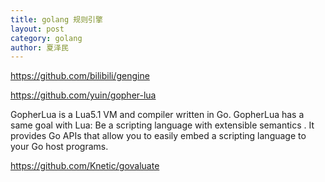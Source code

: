 ```yaml
---
title: golang 规则引擎
layout: post
category: golang
author: 夏泽民
---
```

https://github.com/bilibili/gengine

https://github.com/yuin/gopher-lua

GopherLua is a Lua5.1 VM and compiler written in Go. GopherLua has a same goal with Lua: Be a scripting language with extensible semantics . It provides Go APIs that allow you to easily embed a scripting language to your Go host programs.

https://github.com/Knetic/govaluate
<!-- more -->
